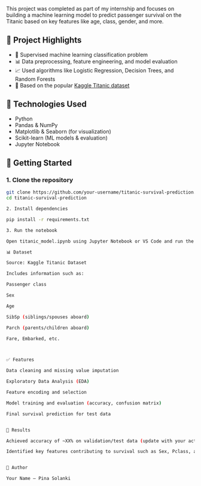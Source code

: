 This project was completed as part of my internship and focuses on building a machine learning model to predict passenger survival on the Titanic based on key features like age, class, gender, and more.

## 📌 Project Highlights

- 🧠 Supervised machine learning classification problem
- 📊 Data preprocessing, feature engineering, and model evaluation
- 📈 Used algorithms like Logistic Regression, Decision Trees, and Random Forests
- 📁 Based on the popular [Kaggle Titanic dataset](https://www.kaggle.com/competitions/titanic)

## 🔧 Technologies Used

- Python
- Pandas & NumPy
- Matplotlib & Seaborn (for visualization)
- Scikit-learn (ML models & evaluation)
- Jupyter Notebook

## 🚀 Getting Started

### 1. Clone the repository

```bash
git clone https://github.com/your-username/titanic-survival-prediction.git
cd titanic-survival-prediction

2. Install dependencies

pip install -r requirements.txt

3. Run the notebook

Open titanic_model.ipynb using Jupyter Notebook or VS Code and run the cells step-by-step.

📊 Dataset

Source: Kaggle Titanic Dataset

Includes information such as:

Passenger class

Sex

Age

SibSp (siblings/spouses aboard)

Parch (parents/children aboard)

Fare, Embarked, etc.



✅ Features

Data cleaning and missing value imputation

Exploratory Data Analysis (EDA)

Feature encoding and selection

Model training and evaluation (accuracy, confusion matrix)

Final survival prediction for test data


📌 Results

Achieved accuracy of ~XX% on validation/test data (update with your actual result)

Identified key features contributing to survival such as Sex, Pclass, and Age


👤 Author

Your Name – Pina Solanki
